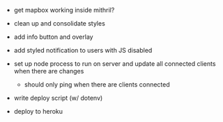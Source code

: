 - get mapbox working inside mithril?
- clean up and consolidate styles

- add info button and overlay
- add styled notification to users with JS disabled

- set up node process to run on server and update all connected clients when there are changes
  - should only ping when there are clients connected
- write deploy script (w/ dotenv)
- deploy to heroku

